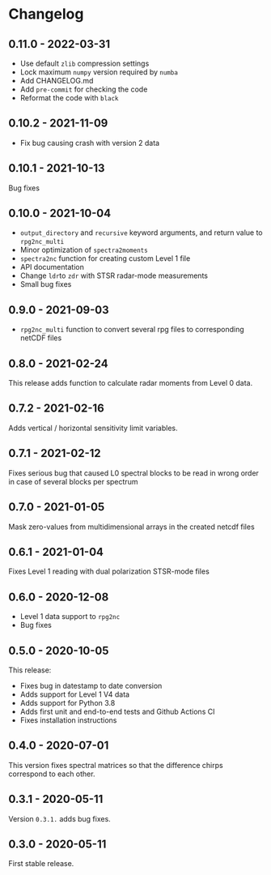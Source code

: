 # Changelog

## 0.11.0 - 2022-03-31

- Use default `zlib` compression settings
- Lock maximum `numpy` version required by `numba`
- Add CHANGELOG.md
- Add `pre-commit` for checking the code
- Reformat the code with `black`

## 0.10.2 - 2021-11-09

- Fix bug causing crash with version 2 data

## 0.10.1 - 2021-10-13

Bug fixes

## 0.10.0 - 2021-10-04

- `output_directory` and `recursive` keyword arguments, and return value to `rpg2nc_multi`
- Minor optimization of `spectra2moments`
- `spectra2nc` function for creating custom Level 1 file
- API documentation
- Change `ldr`to `zdr` with STSR radar-mode measurements
- Small bug fixes

## 0.9.0 - 2021-09-03

- `rpg2nc_multi` function to convert several rpg files to corresponding netCDF files

## 0.8.0 - 2021-02-24

This release adds function to calculate radar moments from Level 0 data.

## 0.7.2 - 2021-02-16

Adds vertical / horizontal sensitivity limit variables.

## 0.7.1 - 2021-02-12

Fixes serious bug that caused L0 spectral blocks to be read in wrong order in case of several blocks per spectrum

## 0.7.0 - 2021-01-05

Mask zero-values from multidimensional arrays in the created netcdf files

## 0.6.1 - 2021-01-04

Fixes Level 1 reading with dual polarization STSR-mode files

## 0.6.0 - 2020-12-08

- Level 1 data support to `rpg2nc`
- Bug fixes

## 0.5.0 - 2020-10-05

This release:

- Fixes bug in datestamp to date conversion
- Adds support for Level 1 V4 data
- Adds support for Python 3.8
- Adds first unit and end-to-end tests and Github Actions CI
- Fixes installation instructions

## 0.4.0 - 2020-07-01

This version fixes spectral matrices so that the difference chirps correspond to each other.

## 0.3.1 - 2020-05-11

Version `0.3.1.` adds bug fixes.

## 0.3.0 - 2020-05-11

First stable release.
